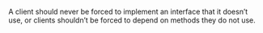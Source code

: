A client should never be forced to implement an interface that it doesn’t use, or clients shouldn’t be forced to depend on methods they do not use.